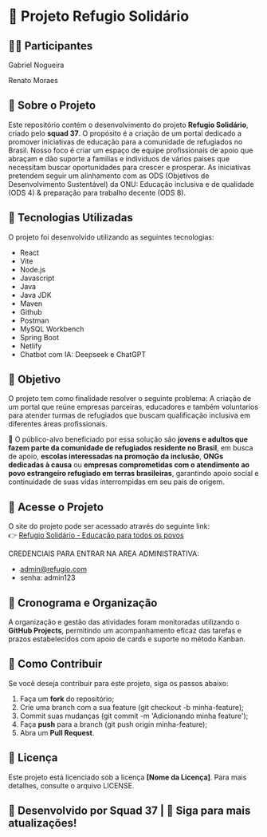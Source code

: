 # 📌 Projeto Refugio Solidário

## 👨‍🎓 Participantes

Gabriel Nogueira

Renato Moraes

## 📖 Sobre o Projeto

Este repositório contém o desenvolvimento do projeto **Refugio Solidário**, criado pelo **squad 37**. O propósito é a criação de um portal dedicado a promover iniciativas de educação para a comunidade de refugiados no Brasil. Nosso foco é criar um espaço de equipe profissionais de apoio que abraçam e dão suporte a familias e individuos de vários paises que necessitam buscar oportunidades para crescer e prosperar. As iniciativas pretendem seguir um alinhamento com as ODS (Objetivos de Desenvolvimento Sustentável) da ONU: Educação inclusiva e de qualidade (ODS 4) & preparação para trabalho decente (ODS 8).

## 🚀 Tecnologias Utilizadas

O projeto foi desenvolvido utilizando as seguintes tecnologias:

- React
- Vite
- Node.js
- Javascript
- Java
- Java JDK
- Maven
- Github
- Postman
- MySQL Workbench
- Spring Boot
- Netlify
- Chatbot com IA: Deepseek e ChatGPT

## 🎯 Objetivo

O projeto tem como finalidade resolver o seguinte problema: A criação de um portal que reúne empresas parceiras, educadores e também voluntarios  para atender turmas de refugiados que buscam qualificação inclusiva em diferentes áreas profissionais.

📌 O público-alvo beneficiado por essa solução são **jovens e adultos que fazem parte da comunidade de refugiados residente no Brasil**, em busca de apoio, **escolas interessadas na promoção da inclusão**, **ONGs dedicadas à causa** ou **empresas comprometidas com o atendimento ao povo estrangeiro refugiado em terras brasileiras**, garantindo apoio social e continuidade de suas vidas interrompidas em seu pais de origem.

## 🔗 Acesse o Projeto

O site do projeto pode ser acessado através do seguinte link:  
👉 [Refugio Solidário - Educação para todos os povos](https://refugiosolidario.netlify.app/)

CREDENCIAIS PARA ENTRAR NA AREA ADMINISTRATIVA:
- admin@refugio.com
- senha: admin123
    
## 📅 Cronograma e Organização

A organização e gestão das atividades foram monitoradas utilizando o **GitHub Projects**, permitindo um acompanhamento eficaz das tarefas e prazos estabelecidos com apoio de cards e suporte no método Kanban.

## 📌 Como Contribuir

Se você deseja contribuir para este projeto, siga os passos abaixo:

1. Faça um **fork** do repositório;
2. Crie uma branch com a sua feature (git checkout -b minha-feature);
3. Commit suas mudanças (git commit -m 'Adicionando minha feature');
4. Faça **push** para a branch (git push origin minha-feature);
5. Abra um **Pull Request**.

## 📄 Licença

Este projeto está licenciado sob a licença **[Nome da Licença]**. Para mais detalhes, consulte o arquivo LICENSE.

## 📢 Desenvolvido por **Squad 37** | 🚀 **Siga para mais atualizações!**
